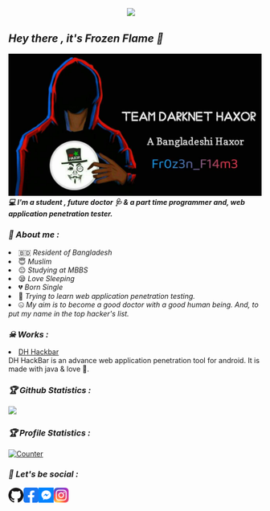 <!--**frozenflame00001/frozenflame00001** is a ✨ _special_ ✨ repository because its `README.md` (this file) appears on your GitHub profile.-->


<p align="center">
<a href="https://github.com/frozenflame00001">
<img height="165" src="https://github-readme-stats.vercel.app/api?username=frozenflame00001&show_icons=true&include_all_commits=true&theme=react&cache_seconds=3200&hide_border=true" /></a>
&nbsp;&nbsp;&nbsp;
<!--
<a href="https://github.com/frozenflame00001">
<img src="https://github-readme-stats.vercel.app/api/top-langs/?username=frozenflame00001&layout=compact&theme=react&hide_border=true" />
</a></p>
-->

<h2><b><i>Hey there , it's Frozen Flame 👋</i></b></h2>
<img src="https://raw.githubusercontent.com/frozenflame00001/frozenflame00001/main/assets/148584492_179485530643016_3101763627714589470_n.jpg">
<b><i>💻 I'm a student , future doctor 🩺 & a part time programmer and, web application penetration tester.</i></b>

<h3><b><i>🤠 About me :</i></b></h3>
<li> 🇧🇩 <i>Resident of Bangladesh</i></li>
<li> 😇 <i>Muslim</i></li>
<li> 😐 <i>Studying at MBBS</i></li>
<li> 😪 <i>Love Sleeping</i></li>
<li> 💔 <i>Born Single</i></li>
<li> 🐍 <i>Trying to learn web application penetration testing.</i></li>
<li> 🤐 <i>My aim is to become a good doctor with a good human being. And, to put my name in the top hacker's list.</i></li>

<h3><b><i>☠ Works :</i></b></h3>
<li> <a href="https://github.com/darknethaxor/DH-HackBar">DH Hackbar</a>
<br>DH HackBar is an advance web application penetration tool for android. It is made with java & love 💓.

<h3><b><i>🏆 Github Statistics :</i></b></h3>
<a href="https://github.com/frozenflame00001"><img width=550 src="https://github-profile-trophy.vercel.app/?username=frozenflame00001&theme=dracula&no-frame=true&title=Followers,Stars,Commit,Repository,Issues"/></a>

<h3><b><i>🏆 Profile Statistics :</i></b></h3>
<a href="https://github.com/frozenflame00001"><img height="25" title="Counter" src="https://komarev.com/ghpvc/?username=frozenflame00001&color=blueviolet&style=flat-square"></a>

<h3><b><i>🔭 Let's be social :</i></b></h3>
<a href="https://github.com/frozenflame00001"><img align="left" title="Github" alt="Github" width="30px" src="assets/github.png" /></a>
<a href="https://facebook.com/frozen.flame.00002"><img align="left" title="Facebook" alt="Facebook" width="30px" src="assets/facebook.png" /></a>
<a href="https://m.me/frozen.flame.00002"><img align="left" title="Messenger" alt="Messenger" width="30px" src="assets/messenger.png" /></a>
<a href="https://www.instagram.com/frozen.flame.00001"><img align="left" title="Instagram" alt="Instagram" width="30px" src="assets/instagram.png" /></a>



